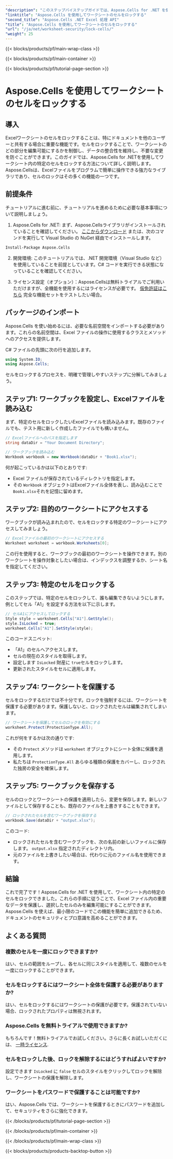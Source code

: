 ```yaml
---
"description": "このステップバイステップガイドでは、Aspose.Cells for .NET を使用して Excel のセルをロックする方法を学習します。詳細なコード例と簡単な手順でデータを保護します。"
"linktitle": "Aspose.Cells を使用してワークシートのセルをロックする"
"second_title": "Aspose.Cells .NET Excel 処理 API"
"title": "Aspose.Cells を使用してワークシートのセルをロックする"
"url": "/ja/net/worksheet-security/lock-cells/"
"weight": 25
---
```


{{< blocks/products/pf/main-wrap-class >}}

{{< blocks/products/pf/main-container >}}

{{< blocks/products/pf/tutorial-page-section >}}

# Aspose.Cells を使用してワークシートのセルをロックする

## 導入
Excelワークシートのセルをロックすることは、特にドキュメントを他のユーザーと共有する場合に重要な機能です。セルをロックすることで、ワークシートのどの部分を編集可能にするかを制御し、データの整合性を維持し、不要な変更を防ぐことができます。このガイドでは、Aspose.Cells for .NETを使用してワークシート内の特定のセルをロックする方法について詳しく説明します。Aspose.Cellsは、Excelファイルをプログラムで簡単に操作できる強力なライブラリであり、セルのロックはその多くの機能の一つです。

## 前提条件

チュートリアルに進む前に、チュートリアルを進めるために必要な基本事項について説明しましょう。

1. Aspose.Cells for .NET: まず、Aspose.Cellsライブラリがインストールされていることを確認してください。 [ここからダウンロード](https://releases.aspose.com/cells/net/) または、次のコマンドを実行して Visual Studio の NuGet 経由でインストールします。

```bash
Install-Package Aspose.Cells
```

2. 開発環境: このチュートリアルでは、.NET 開発環境（Visual Studio など）を使用していることを前提としています。C# コードを実行できる状態になっていることを確認してください。

3. ライセンス設定（オプション）：Aspose.Cellsは無料トライアルでご利用いただけますが、全機能を使用するにはライセンスが必要です。 [仮免許証はこちら](https://purchase.aspose.com/temporary-license/) 完全な機能セットをテストしたい場合。


## パッケージのインポート

Aspose.Cells を使い始めるには、必要な名前空間をインポートする必要があります。これらの名前空間は、Excel ファイルの操作に使用するクラスとメソッドへのアクセスを提供します。

C# ファイルの先頭に次の行を追加します。

```csharp
using System.IO;
using Aspose.Cells;
```

セルをロックするプロセスを、明確で管理しやすいステップに分解してみましょう。

## ステップ1: ワークブックを設定し、Excelファイルを読み込む

まず、特定のセルをロックしたいExcelファイルを読み込みます。既存のファイルでも、テスト用に新しく作成したファイルでも構いません。

```csharp
// Excelファイルへのパスを指定します
string dataDir = "Your Document Directory";

// ワークブックを読み込む
Workbook workbook = new Workbook(dataDir + "Book1.xlsx");
```

何が起こっているかは以下のとおりです:
- Excel ファイルが保存されているディレクトリを指定します。
- その `Workbook` オブジェクトはExcelファイル全体を表し、読み込むことで `Book1.xlsx`それを記憶に留めます。

## ステップ2: 目的のワークシートにアクセスする

ワークブックが読み込まれたので、セルをロックする特定のワークシートにアクセスしてみましょう。

```csharp
// Excelファイルの最初のワークシートにアクセスする
Worksheet worksheet = workbook.Worksheets[0];
```

この行を使用すると、ワークブックの最初のワークシートを操作できます。別のワークシートを操作対象としたい場合は、インデックスを調整するか、シート名を指定してください。

## ステップ3: 特定のセルをロックする

このステップでは、特定のセルをロックして、誰も編集できないようにします。例としてセル「A1」を設定する方法を以下に示します。

```csharp
// セルA1にアクセスしてロックする
Style style = worksheet.Cells["A1"].GetStyle();
style.IsLocked = true;
worksheet.Cells["A1"].SetStyle(style);
```

このコードスニペット:
- 「A1」のセルへアクセスします。
- セルの現在のスタイルを取得します。
- 設定します `IsLocked` 財産に `true`セルをロックします。
- 更新されたスタイルをセルに適用します。

## ステップ4: ワークシートを保護する

セルをロックするだけでは不十分です。ロックを強制するには、ワークシートを保護する必要があります。保護しないと、ロックされたセルは編集されてしまいます。

```csharp
// ワークシートを保護してセルのロックを有効にする
worksheet.Protect(ProtectionType.All);
```

これが何をするかは次の通りです:
- その `Protect` メソッドは `worksheet` オブジェクトにシート全体に保護を適用します。
- 私たちは `ProtectionType.All` あらゆる種類の保護をカバーし、ロックされた独房の安全を確保します。

## ステップ5: ワークブックを保存する

セルのロックとワークシートの保護を適用したら、変更を保存します。新しいファイルとして保存することも、既存のファイルを上書きすることもできます。

```csharp
// ロックされたセルを含むワークブックを保存する
workbook.Save(dataDir + "output.xlsx");
```

このコード:
- ロックされたセルを含むワークブックを、次の名前の新しいファイルに保存します。 `output.xlsx` 指定されたディレクトリ内。
- 元のファイルを上書きしたい場合は、代わりに元のファイル名を使用できます。


## 結論

これで完了です！Aspose.Cells for .NET を使用して、ワークシート内の特定のセルをロックできました。これらの手順に従うことで、Excel ファイル内の重要なデータを保護し、選択したセルのみを編集可能にすることができます。Aspose.Cells を使えば、最小限のコードでこの機能を簡単に追加できるため、ドキュメントのセキュリティとプロ意識を高めることができます。


## よくある質問

### 複数のセルを一度にロックできますか?
はい、セルの範囲をループし、各セルに同じスタイルを適用して、複数のセルを一度にロックすることができます。

### セルをロックするにはワークシート全体を保護する必要がありますか?
はい、セルをロックするにはワークシートの保護が必要です。保護されていない場合、ロックされたプロパティは無視されます。

### Aspose.Cells を無料トライアルで使用できますか?
もちろんです！無料トライアルでお試しください。さらに長くお試しいただくには、 [一時ライセンス](https://purchase。aspose.com/temporary-license/).

### セルをロックした後、ロックを解除するにはどうすればよいですか?
設定できます `IsLocked` に `false` セルのスタイルをクリックしてロックを解除し、ワークシートの保護を解除します。

### ワークシートをパスワードで保護することは可能ですか?
はい、Aspose.Cells では、ワークシートを保護するときにパスワードを追加して、セキュリティをさらに強化できます。


{{< /blocks/products/pf/tutorial-page-section >}}

{{< /blocks/products/pf/main-container >}}

{{< /blocks/products/pf/main-wrap-class >}}

{{< blocks/products/products-backtop-button >}}